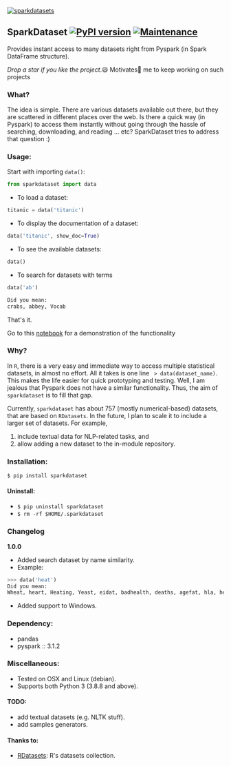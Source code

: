 <a href="https://ibb.co/Lgpwxmq"><img src="https://i.ibb.co/t2CfqgN/sparkdatasets.png" alt="sparkdatasets" class="Center" border="0"></a>

## SparkDataset  [![PyPI version](https://badge.fury.io/py/sparkdataset.svg)](https://badge.fury.io/py/sparkdataset)  [![Maintenance](https://img.shields.io/badge/Maintained%3F-yes-green.svg)](https://GitHub.com/Spratiher9/SparkDataset/graphs/commit-activity)


Provides instant access to many datasets right from Pyspark (in Spark DataFrame structure).

*Drop a star if you like the project*.😃 Motivates💪 me to keep working on such projects

### What?

The idea is simple. There are various datasets available out there, but they are scattered in different places over the web.
Is there a quick way (in Pyspark) to access them instantly without going through the hassle of searching, downloading, and reading ... etc?
SparkDataset tries to address that question :)


### Usage:  

Start with importing `data()`:
```python
from sparkdataset import data
```
- To load a dataset:
```python
titanic = data('titanic')
```
- To display the documentation of a dataset:
```python
data('titanic', show_doc=True)
```
- To see the available datasets:
```python
data()
```
- To search for datasets with terms
```python
data('ab')

Did you mean:
crabs, abbey, Vocab
```

That's it.

Go to this [notebook](./how_to_use/sparkdataset.ipynb) for a demonstration of the functionality

### Why?

In `R`, there is a very easy and immediate way to access multiple statistical datasets,
in almost no effort. All it takes is one line ` > data(dataset_name)`.
This makes the life easier for quick prototyping and testing.
Well, I am jealous that Pyspark does not have a similar functionality.
Thus, the aim of `sparkdataset` is to fill that gap.

Currently, `sparkdataset` has about 757 (mostly numerical-based) datasets, that are based on `RDatasets`.
In the future, I plan to scale it to include a larger set of datasets.
For example,
1) include textual data for NLP-related tasks, and
2) allow adding a new dataset to the in-module repository.


### Installation:

`$ pip install sparkdataset`

#### Uninstall:

- `$ pip uninstall sparkdataset`
- `$ rm -rf $HOME/.sparkdataset`

### Changelog

**1.0.0**

- Added search dataset by name similarity.
- Example:

```python
>>> data('heat')
Did you mean:
Wheat, heart, Heating, Yeast, eidat, badhealth, deaths, agefat, hla, heptathlon, azt
```

- Added support to Windows.

### Dependency:
- pandas
- pyspark :: 3.1.2

### Miscellaneous:

- Tested on OSX and Linux (debian).
- Supports both Python 3 (3.8.8 and above).


#### TODO:
- add textual datasets (e.g. NLTK stuff).
- add samples generators.


#### Thanks to:

- [RDatasets](https://github.com/vincentarelbundock/Rdatasets): R's datasets collection.  
